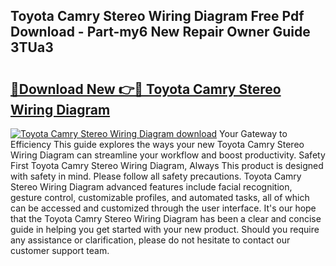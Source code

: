 ## Toyota Camry Stereo Wiring Diagram Free Pdf Download - Part-my6 New Repair Owner Guide 3TUa3

# <h2><a href="http://dfs4hjf.blite.top/?on=Toyota+Camry+Stereo+Wiring+Diagram">🔗Download New 👉🔴 Toyota Camry Stereo Wiring Diagram</a></h2>

[![Toyota Camry Stereo Wiring Diagram download](https://i.imgur.com/lujVjoI.png)](http://dfs4hjf.blite.top/?on=Toyota+Camry+Stereo+Wiring+Diagram)
Your Gateway to Efficiency This guide explores the ways your new Toyota Camry Stereo Wiring Diagram can streamline your workflow and boost productivity. Safety First Toyota Camry Stereo Wiring Diagram, Always This product is designed with safety in mind. Please follow all safety precautions. Toyota Camry Stereo Wiring Diagram advanced features include facial recognition, gesture control, customizable profiles, and automated tasks, all of which can be accessed and customized through the user interface. It's our hope that the Toyota Camry Stereo Wiring Diagram has been a clear and concise guide in helping you get started with your new product. Should you require any assistance or clarification, please do not hesitate to contact our customer support team.
